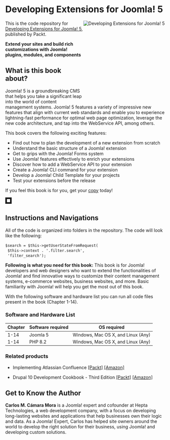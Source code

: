# Developing Extensions for Joomla! 5

<a href="https://www.packtpub.com/product/developing-extensions-for-joomla-5/9781804617991?utm_source=github&utm_medium=repository&utm_campaign=9781804617991"><img src="https://content.packt.com/B19245/cover_image_small.jpg" alt="Developing Extensions for Joomla! 5" height="256px" align="right"></a>

This is the code repository for [Developing Extensions for Joomla! 5](https://www.packtpub.com/product/developing-extensions-for-joomla-5/9781804617991?utm_source=github&utm_medium=repository&utm_campaign=9781804617991), published by Packt.

**Extend your sites and build rich customizations with Joomla! plugins, modules, and components**

## What is this book about?
Joomla! 5 is a groundbreaking CMS that helps you take a significant leap into the world of content management systems. Joomla! 5 features a variety of impressive new features that align with current web standards and enable you to experience lightning-fast performance for optimal web page optimization, leverage the new code architecture, and tap into the WebService API, among others.

This book covers the following exciting features:
* Find out how to plan the development of a new extension from scratch
* Understand the basic structure of a Joomla! extension
* Get to grips with the Joomla! Forms system
* Use Joomla! features effectively to enrich your extensions
* Discover how to add a WebService API to your extension
* Create a Joomla! CLI command for your extension
* Develop a Joomla! Child Template for your projects
* Test your extensions before the release

If you feel this book is for you, get your [copy](https://www.amazon.com/dp/1804617997) today!

<a href="https://www.packtpub.com/?utm_source=github&utm_medium=banner&utm_campaign=GitHubBanner"><img src="https://raw.githubusercontent.com/PacktPublishing/GitHub/master/GitHub.png" 
alt="https://www.packtpub.com/" border="5" /></a>

## Instructions and Navigations
All of the code is organized into folders in the repository. The code will look like the following:
```
$search = $this->getUserStateFromRequest(
 $this->context . '.filter.search',
 'filter_search');
```

**Following is what you need for this book:**
This book is for Joomla! developers and web designers who want to extend the functionalities of Joomla! and find innovative ways to customize their content management systems, e-commerce websites, business websites, and more. Basic familiarity with Joomla! will help you get the most out of this book.

With the following software and hardware list you can run all code files present in the book (Chapter 1-14).
### Software and Hardware List
| Chapter | Software required | OS required |
| -------- | ------------------------------------ | ----------------------------------- |
| 1-14 | Joomla 5 | Windows, Mac OS X, and Linux (Any) |
| 1-14 | PHP 8.2 | Windows, Mac OS X, and Linux (Any) |

### Related products
* Implementing Atlassian Confluence [[Packt]](https://packt.link/9781800560420?utm_source=github&utm_medium=repository&utm_campaign=9781800560420) [[Amazon]](https://www.amazon.com/dp/1800560427)

* Drupal 10 Development Cookbook - Third Edition [[Packt]](https://packt.link/9781803234960?utm_source=github&utm_medium=repository&utm_campaign=9781803234960) [[Amazon]](https://www.amazon.com/dp/1803234962)


## Get to Know the Author
**Carlos M. Cámara Mora**
is a Joomla! expert and cofounder at Hepta Technologies, a web development company, with a focus on developing long-lasting websites and applications that help businesses own their logic and data. As a Joomla! Expert, Carlos has helped site owners around the world to develop the right solution for their business, using Joomla! and developing custom solutions.
